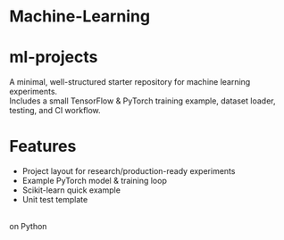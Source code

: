 # Machine-Learning
# ml-projects
A minimal, well-structured starter repository for machine learning experiments. <br> Includes a small TensorFlow & PyTorch training example, dataset loader, testing, and CI workflow.

# Features
- Project layout for research/production-ready experiments
- Example PyTorch model & training loop
- Scikit-learn quick example
- Unit test template
<br>
on Python

